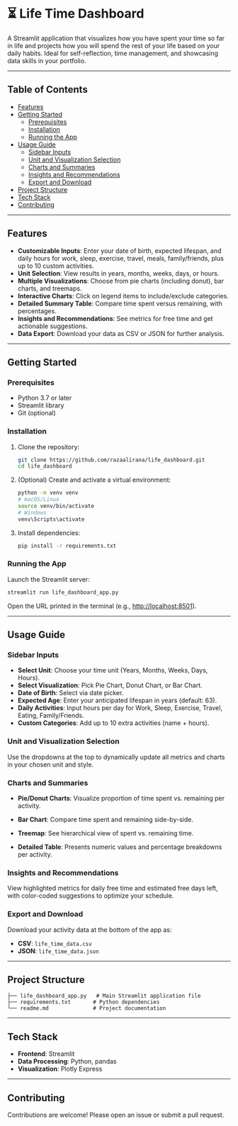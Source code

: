 # ⏳ Life Time Dashboard

A Streamlit application that visualizes how you have spent your time so far in life and projects how you will spend the rest of your life based on your daily habits. Ideal for self-reflection, time management, and showcasing data skills in your portfolio.

---

## Table of Contents

- [Features](#features)
- [Getting Started](#getting-started)
  - [Prerequisites](#prerequisites)
  - [Installation](#installation)
  - [Running the App](#running-the-app)
- [Usage Guide](#usage-guide)
  - [Sidebar Inputs](#sidebar-inputs)
  - [Unit and Visualization Selection](#unit-and-visualization-selection)
  - [Charts and Summaries](#charts-and-summaries)
  - [Insights and Recommendations](#insights-and-recommendations)
  - [Export and Download](#export-and-download)
- [Project Structure](#project-structure)
- [Tech Stack](#tech-stack)
- [Contributing](#contributing)

---

## Features

- **Customizable Inputs**: Enter your date of birth, expected lifespan, and daily hours for work, sleep, exercise, travel, meals, family/friends, plus up to 10 custom activities.
- **Unit Selection**: View results in years, months, weeks, days, or hours.
- **Multiple Visualizations**: Choose from pie charts (including donut), bar charts, and treemaps.
- **Interactive Charts**: Click on legend items to include/exclude categories.
- **Detailed Summary Table**: Compare time spent versus remaining, with percentages.
- **Insights and Recommendations**: See metrics for free time and get actionable suggestions.
- **Data Export**: Download your data as CSV or JSON for further analysis.

---

## Getting Started

### Prerequisites

- Python 3.7 or later
- Streamlit library
- Git (optional)

### Installation

1. Clone the repository:

   ```bash
   git clone https://github.com/razaalirana/life_dashboard.git
   cd life_dashboard
   ```

2. (Optional) Create and activate a virtual environment:

   ```bash
   python -m venv venv
   # macOS/Linux
   source venv/bin/activate
   # Windows
   venv\Scripts\activate
   ```

3. Install dependencies:

   ```bash
   pip install -r requirements.txt
   ```

### Running the App

Launch the Streamlit server:

```bash
streamlit run life_dashboard_app.py
```

Open the URL printed in the terminal (e.g., [http://localhost:8501](http://localhost:8501)).

---

## Usage Guide

### Sidebar Inputs

- **Select Unit**: Choose your time unit (Years, Months, Weeks, Days, Hours).
- **Select Visualization**: Pick Pie Chart, Donut Chart, or Bar Chart.
- **Date of Birth**: Select via date picker.
- **Expected Age**: Enter your anticipated lifespan in years (default: 63).
- **Daily Activities**: Input hours per day for Work, Sleep, Exercise, Travel, Eating, Family/Friends.
- **Custom Categories**: Add up to 10 extra activities (name + hours).

### Unit and Visualization Selection

Use the dropdowns at the top to dynamically update all metrics and charts in your chosen unit and style.

### Charts and Summaries

- **Pie/Donut Charts**: Visualize proportion of time spent vs. remaining per activity.

- **Bar Chart**: Compare time spent and remaining side-by-side.

- **Treemap**: See hierarchical view of spent vs. remaining time.

- **Detailed Table**: Presents numeric values and percentage breakdowns per activity.

### Insights and Recommendations

View highlighted metrics for daily free time and estimated free days left, with color-coded suggestions to optimize your schedule.

### Export and Download

Download your activity data at the bottom of the app as:

- **CSV**: `life_time_data.csv`
- **JSON**: `life_time_data.json`

---

## Project Structure

```text
├── life_dashboard_app.py   # Main Streamlit application file
├── requirements.txt       # Python dependencies
└── readme.md              # Project documentation
```

---

## Tech Stack

- **Frontend**: Streamlit
- **Data Processing**: Python, pandas
- **Visualization**: Plotly Express

---

## Contributing

Contributions are welcome! Please open an issue or submit a pull request.
